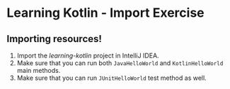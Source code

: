 # Learning Kotlin - Import Exercise

## Importing resources!

1. Import the *learning-kotlin* project in IntelliJ IDEA.
2. Make sure that you can run both `JavaHelloWorld` and `KotlinHelloWorld` main methods.
3. Make sure that you can run `JUnitHelloWorld` test method as well.
